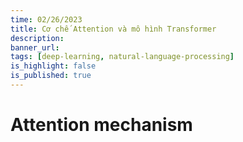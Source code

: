 ```yaml
---
time: 02/26/2023
title: Cơ chế Attention và mô hình Transformer
description: 
banner_url: 
tags: [deep-learning, natural-language-processing]
is_highlight: false
is_published: true
---
```


# Attention mechanism
